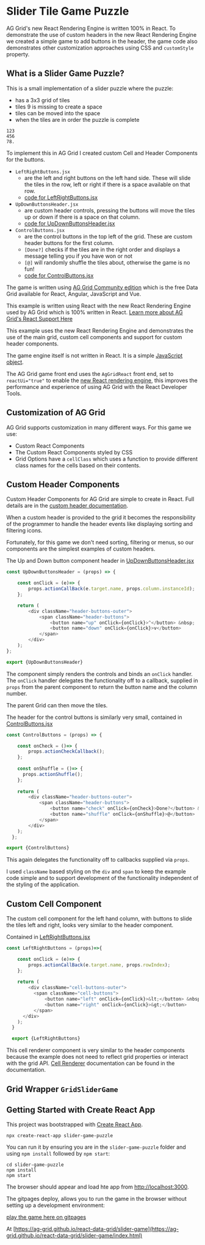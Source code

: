 # Slider Tile Game Puzzle

AG Grid's new React Rendering Engine is written 100% in React. To demonstrate the use of custom headers in the new React Rendering Engine we created a simple game to add buttons in the header, the game code also demonstrates other customization approaches using CSS and `customStyle` property.

## What is a Slider Game Puzzle?

This is a small implementation of a slider puzzle where the puzzle:

- has a 3x3 grid of tiles
- tiles 9 is missing to create a space
- tiles can be moved into the space
- when the tiles are in order the puzzle is complete

```
123
456
78.
```

To implement this in AG Grid I created custom Cell and Header Components for the buttons.

- `LeftRightButtons.jsx`
    - are the left and right buttons on the left hand side. These will slide the tiles in the row, left or right if there is a space available on that row.
    - [code for LeftRightButtons.jsx](https://github.com/ag-grid/react-data-grid/blob/main/slider-game-puzzle/src/LeftRightButtons.jsx)
- `UpDownButtonsHeader.jsx`
    - are custom header controls, pressing the buttons will move the tiles up or down if there is a space on that column.
    - [code for UpDownButtonsHeader.jsx](https://github.com/ag-grid/react-data-grid/blob/main/slider-game-puzzle/src/UpDownButtonsHeader.jsx)
- `ControlButtons.jsx`
    - are the control buttons in the top left of the grid. These are custom header buttons for the first column.
    - `[Done?]` checks if the tiles are in the right order and displays a message telling you if you have won or not
    - `[@]` will randomly shuffle the tiles about, otherwise the game is no fun!
    - [code for ControlButtons.jsx](https://github.com/ag-grid/react-data-grid/blob/main/slider-game-puzzle/src/ControlButtons.jsx)

The game is written using [AG Grid Community edition](https://www.ag-grid.com/) which is the free Data Grid available for React, Angular, JavaScript and Vue.

This example is written using React with the new React Rendering Engine used by AG Grid which is 100% written in React. [Learn more about AG Grid's React Support Here](https://www.ag-grid.com/react-data-grid/getting-started/)

This example uses the new React Rendering Engine and demonstrates the use of the main grid, custom cell components and support for custom header components.

The game engine itself is not written in React. It is a simple [JavaScript object](https://github.com/ag-grid/react-data-grid/blob/main/slider-game-puzzle/src/SliderGame.js).

The AG Grid game front end uses the `AgGridReact` front end, set to `reactUi="true"` to enable the [new React rendering engine](https://ag-grid.com/react-data-grid/reactui/), this improves the performance and experience of using AG Grid with the React Developer Tools.

## Customization of AG Grid

AG Grid supports customization in many different ways. For this game we use:

- Custom React Components
- The Custom React Components styled by CSS
- Grid Options have a `cellClass` which uses a function to provide different class names for the cells based on their contents.

## Custom Header Components

Custom Header Components for AG Grid are simple to create in React. Full details are in the [custom header documentation](https://www.ag-grid.com/react-data-grid/component-header/).

When a custom header is provided to the grid it becomes the responsibility of the programmer to handle the header events like displaying sorting and filtering icons.

Fortunately, for this game we don't need sorting, filtering or menus, so our components are the simplest examples of custom headers.

The Up and Down button component header in [UpDownButtonsHeader.jsx](https://github.com/ag-grid/react-data-grid/blob/main/slider-game-puzzle/src/UpDownButtonsHeader.jsx)

```javascript
const UpDownButtonsHeader = (props) => {

    const onClick = (e)=> {
        props.actionCallBack(e.target.name, props.column.instanceId);
    };

    return (
        <div className="header-buttons-outer">
            <span className="header-buttons">            
                <button name="up" onClick={onClick}>^</button> &nbsp;
                <button name="down" onClick={onClick}>v</button>
            </span>
        </div>
    );
};

export {UpDownButtonsHeader}

```

The component simply renders the controls and binds an `onClick` handler. The `onClick` handler delegates the functionality off to a callback, supplied in `props` from the parent component to return the button name and the column number.

The parent Grid can then move the tiles.

The header for the control buttons is similarly very small, contained in [ControlButtons.jsx](https://github.com/ag-grid/react-data-grid/blob/main/slider-game-puzzle/src/ControlButtons.jsx)

```javascript
const ControlButtons = (props) => {

    const onCheck = ()=> {
        props.actionCheckCallback();
    };
  
    const onShuffle = ()=> {
      props.actionShuffle();
    };
  
    return (
        <div className="header-buttons-outer">
            <span className="header-buttons">
                <button name="check" onClick={onCheck}>Done?</button> &nbsp;
                <button name="shuffle" onClick={onShuffle}>@</button>
            </span>
        </div>
    );
  };

export {ControlButtons}  
```

This again delegates the functionality off to callbacks supplied via `props`.

I used `className` based styling on the `div` and `span` to keep the example code simple and to support development of the functionality independent of the styling of the application.

## Custom Cell Component

The custom cell component for the left hand column, with buttons to slide the tiles left and right, looks very similar to the header component.

Contained in [LeftRightButtons.jsx](https://github.com/ag-grid/react-data-grid/blob/main/slider-game-puzzle/src/LeftRightButtons.jsx)

```javascript
const LeftRightButtons = (props)=>{

    const onClick = (e)=> {
        props.actionCallBack(e.target.name, props.rowIndex);
    };
  
    return (
        <div className="cell-buttons-outer">
          <span className="cell-buttons">
              <button name="left" onClick={onClick}>&lt;</button> &nbsp;
              <button name="right" onClick={onClick}>&gt;</button>
          </span>
      </div>
    );
  }

  export {LeftRightButtons}
```

This cell renderer component is very similar to the header components because the example does not need to reflect grid properties or interact with the grid API. [Cell Renderer](https://www.ag-grid.com/react-data-grid/component-cell-renderer/) documentation can be found in the documentation.

## Grid Wrapper `GridSliderGame`

## Getting Started with Create React App

This project was bootstrapped with [Create React App](https://github.com/facebook/create-react-app).

```
npx create-react-app slider-game-puzzle
```

You can run it by ensuring you are in the `slider-game-puzzle` folder and using `npm install` followed by `npm start`:

```
cd slider-game-puzzle
npm install
npm start
```

The browser should appear and load hte app from [http://localhost:3000](http://localhost:3000).

The gitpages deploy, allows you to run the game in the browser without setting up a development environment:

[play the game here on gitpages](https://ag-grid.github.io/react-data-grid/slider-game/index.html)

At [https://ag-grid.github.io/react-data-grid/slider-game](https://ag-grid.github.io/react-data-grid/slider-game/index.html)




